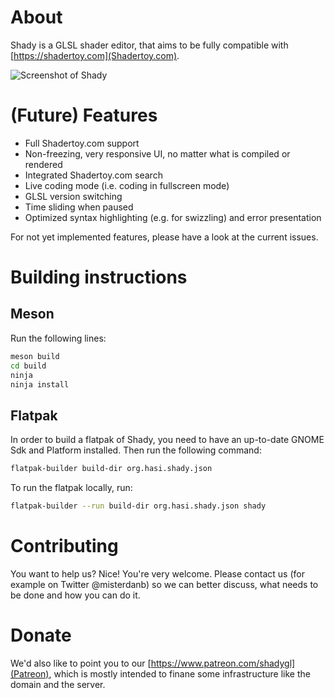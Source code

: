# About

Shady is a GLSL shader editor, that aims to be fully compatible with [https://shadertoy.com](Shadertoy.com).

![Screenshot of Shady](https://raw.githubusercontent.com/misterdanb/shady/master/github/screenshot.png)

# (Future) Features

* Full Shadertoy.com support
* Non-freezing, very responsive UI, no matter what is compiled or rendered
* Integrated Shadertoy.com search
* Live coding mode (i.e. coding in fullscreen mode)
* GLSL version switching
* Time sliding when paused
* Optimized syntax highlighting (e.g. for swizzling) and error presentation

For not yet implemented features, please have a look at the current issues.

# Building instructions

## Meson

Run the following lines:

``` bash
meson build
cd build
ninja
ninja install
```

## Flatpak

In order to build a flatpak of Shady, you need to have an up-to-date GNOME Sdk and Platform installed. Then run the following command:

``` bash
flatpak-builder build-dir org.hasi.shady.json
```

To run the flatpak locally, run:
``` bash
flatpak-builder --run build-dir org.hasi.shady.json shady
```

# Contributing

You want to help us? Nice! You're very welcome. Please contact us (for example on Twitter @misterdanb) so we can better discuss, what needs to be done and how you can do it.

# Donate

We'd also like to point you to our [https://www.patreon.com/shadygl](Patreon), which is mostly intended to finane some infrastructure like the domain and the server.
